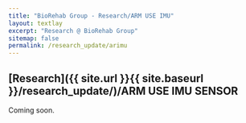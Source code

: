 ```yaml
---
title: "BioRehab Group - Research/ARM USE IMU"
layout: textlay
excerpt: "Research @ BioRehab Group"
sitemap: false
permalink: /research_update/arimu
---
```


## [Research]({{ site.url }}{{ site.baseurl }}/research_update/)/ARM USE IMU SENSOR

Coming soon.
